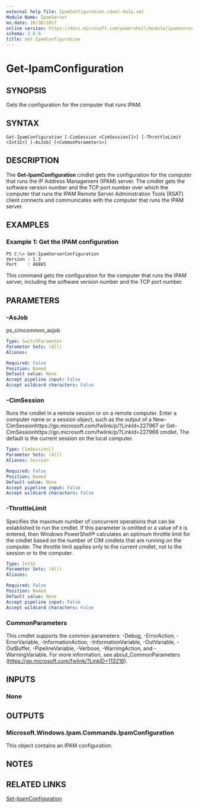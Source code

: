 ```yaml
---
external help file: IpamConfiguration.cdxml-help.xml
Module Name: IpamServer
ms.date: 10/30/2017
online version: https://docs.microsoft.com/powershell/module/ipamserver/get-ipamconfiguration?view=windowsserver2012r2-ps&wt.mc_id=ps-gethelp
schema: 2.0.0
title: Get-IpamConfiguration
---
```


# Get-IpamConfiguration

## SYNOPSIS
Gets the configuration for the computer that runs IPAM.

## SYNTAX

```
Get-IpamConfiguration [-CimSession <CimSession[]>] [-ThrottleLimit <Int32>] [-AsJob] [<CommonParameters>]
```

## DESCRIPTION
The **Get-IpamConfiguration** cmdlet gets the configuration for the computer that runs the IP Address Management (IPAM) server.
The cmdlet gets the software version number and the TCP port number over which the computer that runs the IPAM Remote Server Administration Tools (RSAT) client connects and communicates with the computer that runs the IPAM server.

## EXAMPLES

### Example 1: Get the IPAM configuration
```
PS C:\> Get-IpamServerConfiguration
Version : 1.3 
Port    : 48885
```

This command gets the configuration for the computer that runs the IPAM server, including the software version number and the TCP port number.

## PARAMETERS

### -AsJob
ps_cimcommon_asjob

```yaml
Type: SwitchParameter
Parameter Sets: (All)
Aliases: 

Required: False
Position: Named
Default value: None
Accept pipeline input: False
Accept wildcard characters: False
```

### -CimSession
Runs the cmdlet in a remote session or on a remote computer.
Enter a computer name or a session object, such as the output of a New-CimSessionhttps://go.microsoft.com/fwlink/p/?LinkId=227967 or Get-CimSessionhttps://go.microsoft.com/fwlink/p/?LinkId=227966 cmdlet.
The default is the current session on the local computer.

```yaml
Type: CimSession[]
Parameter Sets: (All)
Aliases: Session

Required: False
Position: Named
Default value: None
Accept pipeline input: False
Accept wildcard characters: False
```

### -ThrottleLimit
Specifies the maximum number of concurrent operations that can be established to run the cmdlet.
If this parameter is omitted or a value of `0` is entered, then Windows PowerShell® calculates an optimum throttle limit for the cmdlet based on the number of CIM cmdlets that are running on the computer.
The throttle limit applies only to the current cmdlet, not to the session or to the computer.

```yaml
Type: Int32
Parameter Sets: (All)
Aliases: 

Required: False
Position: Named
Default value: None
Accept pipeline input: False
Accept wildcard characters: False
```

### CommonParameters
This cmdlet supports the common parameters: -Debug, -ErrorAction, -ErrorVariable, -InformationAction, -InformationVariable, -OutVariable, -OutBuffer, -PipelineVariable, -Verbose, -WarningAction, and -WarningVariable. For more information, see about_CommonParameters (https://go.microsoft.com/fwlink/?LinkID=113216).

## INPUTS

### None

## OUTPUTS

### Microsoft.Windows.Ipam.Commands.IpamConfiguration
This object contains an IPAM configuration.

## NOTES

## RELATED LINKS

[Set-IpamConfiguration](./Set-IpamConfiguration.md)

